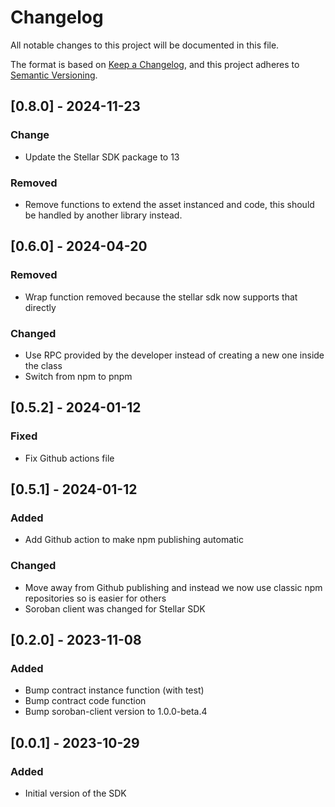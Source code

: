 # Changelog

All notable changes to this project will be documented in this file.

The format is based on [Keep a Changelog](https://keepachangelog.com/en/1.0.0/),
and this project adheres to [Semantic Versioning](https://semver.org/spec/v2.0.0.html).


## [0.8.0] - 2024-11-23

### Change

- Update the Stellar SDK package to 13

### Removed

- Remove functions to extend the asset instanced and code, this should be handled by another library instead.


## [0.6.0] - 2024-04-20

### Removed

- Wrap function removed because the stellar sdk now supports that directly

### Changed

- Use RPC provided by the developer instead of creating a new one inside the class
- Switch from npm to pnpm

## [0.5.2] - 2024-01-12

### Fixed

- Fix Github actions file

## [0.5.1] - 2024-01-12

### Added

- Add Github action to make npm publishing automatic

### Changed

- Move away from Github publishing and instead we now use classic npm repositories so is easier for others
- Soroban client was changed for Stellar SDK

## [0.2.0] - 2023-11-08

### Added

- Bump contract instance function (with test)
- Bump contract code function
- Bump soroban-client version to 1.0.0-beta.4

## [0.0.1] - 2023-10-29

### Added

- Initial version of the SDK
